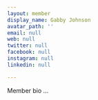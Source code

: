 ```yaml
---
layout: member
display_name: Gabby Johnson
avatar_path: ''
email: null
web: null
twitter: null
facebook: null
instagram: null
linkedin: null

---
```

Member bio ...
